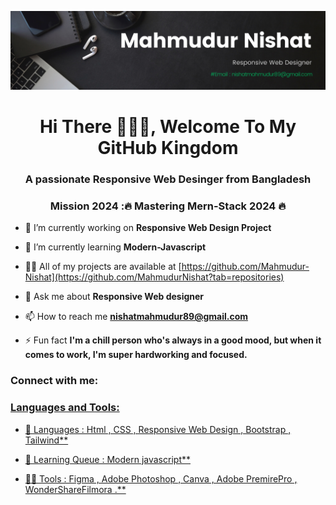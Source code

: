 <p align="center"><img src="img/Black Minimal Motivation Quote LinkedIn Banner.png"></p>
<h1 align="center">Hi There 🙋🏾‍♂️, Welcome To My GitHub Kingdom</h1> 
<h3 align="center">A passionate Responsive Web Desinger from Bangladesh</h3>
<h3 align="center">Mission 2024 :🔥 Mastering Mern-Stack 2024 🔥</h3>

- 🔭 I’m currently working on **Responsive Web Design Project**

- 🌱 I’m currently learning **Modern-Javascript**

- 👨‍💻 All of my projects are available at [https://github.com/Mahmudur-Nishat](https://github.com/MahmudurNishat?tab=repositories)

- 💬 Ask me about **Responsive Web designer**

- 📫 How to reach me **nishatmahmudur89@gmail.com**

- ⚡ Fun fact **I'm a chill person who's always in a good mood, but when it comes to work, I'm super hardworking and focused.**

<h3 align="left">Connect with me:</h3>
<p align="left">
<a href="https://fb.com/মাহমুদুর নি শা ত" target="blank">
</p>

<h3 align="left">Languages and Tools:</h3>

- 🔭 Languages : Html , CSS , Responsive Web Design , Bootstrap , Tailwind\*\*

- 🌱 Learning Queue : Modern javascript\*\*

- 👨‍💻 Tools : Figma , Adobe Photoshop , Canva , Adobe PremirePro , WonderShareFilmora .\*\*
